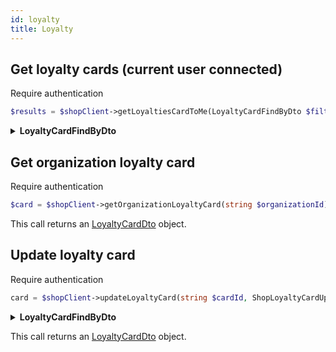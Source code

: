 ```yaml
---
id: loyalty
title: Loyalty
---
```


## Get loyalty cards (current user connected)

<span class="badge badge--warning">Require authentication</span>

```php
$results = $shopClient->getLoyaltiesCardToMe(LoyaltyCardFindByDto $filter );
```

<details>
<summary><b>LoyaltyCardFindByDto</b></summary>

| Fields    |   Type   | Required | Description                                     |
| --------- | :------: | :------: | ----------------------------------------------- |
| id        |  string  |   :x:    | The identifier of the Loyalty card              |
| uri       |  string  |   :x:    | The uri of the Loyalty card                     |
| ownerUri  |  string  |   :x:    | The uri of the Loyalty card's owner             |
| ownerUris | string[] |   :x:    | List of owner uris                              |
| enabled   | boolean  |   :x:    | Indicates if the loyalty card is enabled or not |

This call returns a [LoyaltySearchResultDto](../shop-types#LoyaltySearchResultDto) objects.

</details>

## Get organization loyalty card

<span class="badge badge--warning">Require authentication</span>

```php
$card = $shopClient->getOrganizationLoyaltyCard(string $organizationId);
```

This call returns an [LoyaltyCardDto](../shop-types#LoyaltyCardDto) object.

## Update loyalty card

<span class="badge badge--warning">Require authentication</span>

```php
card = $shopClient->updateLoyaltyCard(string $cardId, ShopLoyaltyCardUpdateInputDto  $updateInfo);
```

<details>
<summary><b>LoyaltyCardFindByDto</b></summary>

| Fields       |                    Type                    |      Required      | Description                                                               |
| ------------ | :----------------------------------------: | :----------------: | ------------------------------------------------------------------------- |
| amount       |                   string                   |        :x:         | The identifier of the Loyalty card                                        |
| discountType | [DiscountType](../shop-types#DiscountType) | :white_check_mark: | The type of discount offered, linked to the Loyalty card URI              |
| percentage   |                   string                   |        :x:         | The percentage discount associated with the owner of the Loyalty card URI |
| enabled      |                  boolean                   |        :x:         | Indicates if the loyalty card is enabled or not                           |

</details>

This call returns an [LoyaltyCardDto](../shop-types#LoyaltyCardDto) object.
